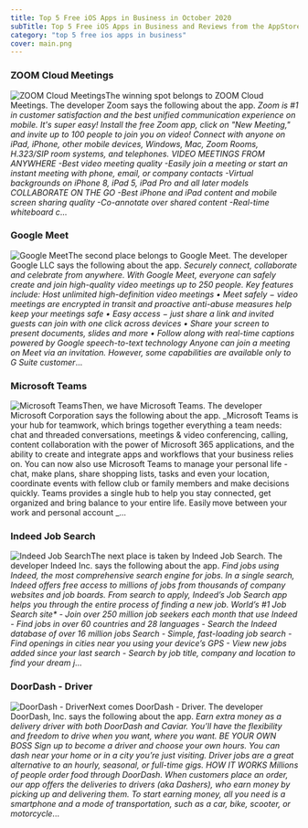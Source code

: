 ```yaml
---
title: Top 5 Free iOS Apps in Business in October 2020
subTitle: Top 5 Free iOS Apps in Business and Reviews from the AppStore in October 2020.
category: "top 5 free ios apps in business"
cover: main.png
---
```


### ZOOM Cloud Meetings

![ZOOM Cloud Meetings](https://is5-ssl.mzstatic.com/image/thumb/Purple114/v4/d1/8c/b0/d18cb0f1-7c7e-f97a-f112-79bada281d56/AppIcon-0-0-1x_U007emarketing-0-0-0-9-0-85-220.png/100x100bb.png)The winning spot belongs to ZOOM Cloud Meetings. The developer Zoom says the following about the app. _Zoom is #1 in customer satisfaction and the best unified communication experience on mobile.  It's super easy! Install the free Zoom app, click on "New Meeting," and invite up to 100 people to join you on video! Connect with anyone on iPad, iPhone, other mobile devices, Windows, Mac, Zoom Rooms, H.323/SIP room systems, and telephones.  VIDEO MEETINGS FROM ANYWHERE -Best video meeting quality -Easily join a meeting or start an instant meeting with phone, email, or company contacts -Virtual backgrounds on iPhone 8, iPad 5, iPad Pro and all later models  COLLABORATE ON THE GO -Best iPhone and iPad content and mobile screen sharing quality -Co-annotate over shared content -Real-time whiteboard c_...

### Google Meet

![Google Meet](https://is5-ssl.mzstatic.com/image/thumb/Purple114/v4/0b/50/7e/0b507e78-0946-6196-cfbd-3880cc9bbf85/logo_meet_ios_color-0-0-1x_U007emarketing-0-0-0-6-0-0-sRGB-0-0-0-GLES2_U002c0-512MB-85-220-0-0.png/100x100bb.png)The second place belongs to Google Meet. The developer Google LLC says the following about the app. _Securely connect, collaborate and celebrate from anywhere. With Google Meet, everyone can safely create and join high-quality video meetings up to 250 people.  Key features include:  Host unlimited high-definition video meetings • Meet safely − video meetings are encrypted in transit and proactive anti-abuse measures help keep your meetings safe • Easy access − just share a link and invited guests can join with one click across devices • Share your screen to present documents, slides and more • Follow along with real-time captions powered by Google speech-to-text technology  Anyone can join a meeting on Meet via an invitation. However, some capabilities are available only to G Suite customer_...

### Microsoft Teams

![Microsoft Teams](https://is1-ssl.mzstatic.com/image/thumb/Purple114/v4/fe/c2/25/fec225ef-8639-e07e-1b3f-323e753e95d3/AppIcon-0-0-1x_U007emarketing-0-0-0-7-0-0-sRGB-0-0-0-GLES2_U002c0-512MB-85-220-0-0.png/100x100bb.png)Then, we have Microsoft Teams. The developer Microsoft Corporation says the following about the app. _Microsoft Teams is your hub for teamwork, which brings together everything a team needs: chat and threaded conversations, meetings & video conferencing, calling, content collaboration with the power of Microsoft 365 applications, and the ability to create and integrate apps and workflows that your business relies on.  You can now also use Microsoft Teams to manage your personal life - chat, make plans, share shopping lists, tasks and even your location, coordinate events with fellow club or family members and make decisions quickly. Teams provides a single hub to help you stay connected, get organized and bring balance to your entire life.  Easily move between your work and personal account _...

### Indeed Job Search

![Indeed Job Search](https://is1-ssl.mzstatic.com/image/thumb/Purple124/v4/3f/83/e2/3f83e25f-f05e-ab68-0011-33df86653e93/AppIcon-0-0-1x_U007emarketing-0-0-0-7-0-0-sRGB-0-0-0-GLES2_U002c0-512MB-85-220-0-0.png/100x100bb.png)The next place is taken by Indeed Job Search. The developer Indeed Inc. says the following about the app. _Find jobs using Indeed, the most comprehensive search engine for jobs. In a single search, Indeed offers free access to millions of jobs from thousands of company websites and job boards.  From search to apply, Indeed’s Job Search app helps you through the entire process of finding a new job.  World’s #1 Job Search site* - Join over 250 million job seekers each month that use Indeed - Find jobs in over 60 countries and 28 languages - Search the Indeed database of over 16 million jobs  Search - Simple, fast-loading job search  - Find openings in cities near you using your device’s GPS - View new jobs added since your last search - Search by job title, company and location to find your dream j_...

### DoorDash - Driver

![DoorDash - Driver](https://is1-ssl.mzstatic.com/image/thumb/Purple124/v4/7b/08/23/7b082324-5958-9b7a-f2b3-12288c4f9109/AppIcon-0-1x_U007emarketing-0-5-0-85-220.png/100x100bb.png)Next comes DoorDash - Driver. The developer DoorDash, Inc. says the following about the app. _Earn extra money as a delivery driver with both DoorDash and Caviar. You’ll have the flexibility and freedom to drive when you want, where you want.  BE YOUR OWN BOSS Sign up to become a driver and choose your own hours. You can dash near your home or in a city you’re just visiting. Driver jobs are a great alternative to an hourly, seasonal, or full-time gigs.   HOW IT WORKS Millions of people order food through DoorDash. When customers place an order, our app offers the deliveries to drivers (aka Dashers), who earn money by picking up and delivering them.   To start earning money, all you need is a smartphone and a mode of transportation, such as a car, bike, scooter, or motorcycle_...

